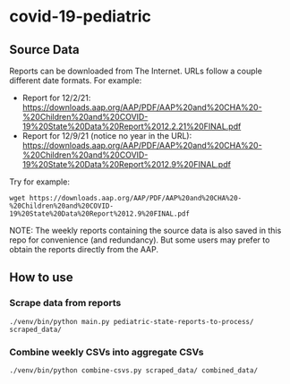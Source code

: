 # covid-19-pediatric

## Source Data
Reports can be downloaded from The Internet. URLs follow a couple different date formats. For example:
* Report for 12/2/21: https://downloads.aap.org/AAP/PDF/AAP%20and%20CHA%20-%20Children%20and%20COVID-19%20State%20Data%20Report%2012.2.21%20FINAL.pdf
* Report for 12/9/21 (notice no year in the URL): https://downloads.aap.org/AAP/PDF/AAP%20and%20CHA%20-%20Children%20and%20COVID-19%20State%20Data%20Report%2012.9%20FINAL.pdf

Try for example:
```
wget https://downloads.aap.org/AAP/PDF/AAP%20and%20CHA%20-%20Children%20and%20COVID-19%20State%20Data%20Report%2012.9%20FINAL.pdf
```

NOTE: The weekly reports containing the source data is also saved in this repo for convenience (and redundancy).
But some users may prefer to obtain the reports directly from the AAP.

## How to use
### Scrape data from reports
`./venv/bin/python main.py pediatric-state-reports-to-process/ scraped_data/`

### Combine weekly CSVs into aggregate CSVs
`./venv/bin/python combine-csvs.py scraped_data/ combined_data/`

